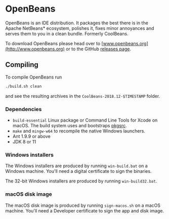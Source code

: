 # OpenBeans

OpenBeans is an IDE distribution. It packages the best there is in the Apache NetBeans* ecosystem, polishes it, fixes minor annoyances and serves them to you in a clean bundle. Formerly CoolBeans.

To download OpenBeans please head over to [www.openbeans.org](http://www.openbeans.org) or to the GitHub [releases page](https://github.com/OpenBeans/OpenBeans/releases).

## Compiling

To compile OpenBeans run

```sh
./build.sh clean
```

and see the resulting archives in the `CoolBeans-2018.12-$TIMESTAMP` folder.

### Dependencies

* `build-essential` Linux package or Command Line Tools for Xcode on macOS. The build system uses and bootstraps [pkgsrc](http://www.pkgsrc.org).
* `make` and `mingw-w64` to recompile the native Windows launchers.
* Ant 1.9.9 or above
* JDK 8 or 11

### Windows installers

The Windows installers are produced by running `win-build.bat` on a Windows machine. You'll need a digital certificate to sign the binaries.

The 32-bit Windows installers are produced by running `win-build32.bat`.

### macOS disk image

The macOS disk image is produced by running `sign-macos.sh` on a macOS machine. You'll need a Developer certificate to sign the app and disk image.

